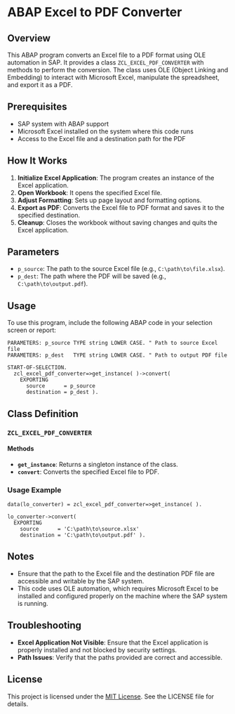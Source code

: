 # ABAP Excel to PDF Converter

## Overview

This ABAP program converts an Excel file to a PDF format using OLE automation in SAP. It provides a class `ZCL_EXCEL_PDF_CONVERTER` with methods to perform the conversion. The class uses OLE (Object Linking and Embedding) to interact with Microsoft Excel, manipulate the spreadsheet, and export it as a PDF.

## Prerequisites

- SAP system with ABAP support
- Microsoft Excel installed on the system where this code runs
- Access to the Excel file and a destination path for the PDF

## How It Works

1. **Initialize Excel Application**: The program creates an instance of the Excel application.
2. **Open Workbook**: It opens the specified Excel file.
3. **Adjust Formatting**: Sets up page layout and formatting options.
4. **Export as PDF**: Converts the Excel file to PDF format and saves it to the specified destination.
5. **Cleanup**: Closes the workbook without saving changes and quits the Excel application.

## Parameters

- `p_source`: The path to the source Excel file (e.g., `C:\path\to\file.xlsx`).
- `p_dest`: The path where the PDF will be saved (e.g., `C:\path\to\output.pdf`).

## Usage

To use this program, include the following ABAP code in your selection screen or report:

```abap
PARAMETERS: p_source TYPE string LOWER CASE. " Path to source Excel file
PARAMETERS: p_dest   TYPE string LOWER CASE. " Path to output PDF file

START-OF-SELECTION.
  zcl_excel_pdf_converter=>get_instance( )->convert(
    EXPORTING
      source      = p_source
      destination = p_dest ).
```

## Class Definition

### `ZCL_EXCEL_PDF_CONVERTER`

#### Methods

- **`get_instance`**: Returns a singleton instance of the class.
- **`convert`**: Converts the specified Excel file to PDF.

### Usage Example

```abap
data(lo_converter) = zcl_excel_pdf_converter=>get_instance( ).

lo_converter->convert(
  EXPORTING
    source      = 'C:\path\to\source.xlsx'
    destination = 'C:\path\to\output.pdf' ).
```

## Notes

- Ensure that the path to the Excel file and the destination PDF file are accessible and writable by the SAP system.
- This code uses OLE automation, which requires Microsoft Excel to be installed and configured properly on the machine where the SAP system is running.

## Troubleshooting

- **Excel Application Not Visible**: Ensure that the Excel application is properly installed and not blocked by security settings.
- **Path Issues**: Verify that the paths provided are correct and accessible.

## License

This project is licensed under the [MIT License](LICENSE). See the LICENSE file for details.

